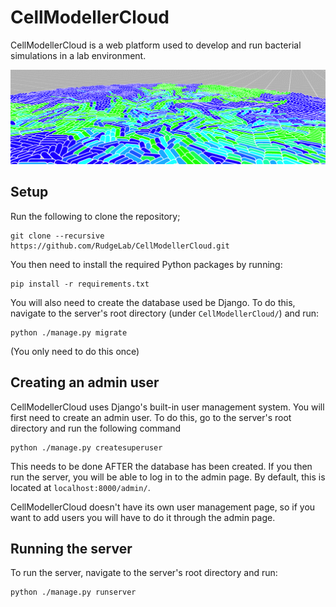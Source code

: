 # CellModellerCloud

CellModellerCloud is a web platform used to develop and run bacterial simulations in a lab environment.

![Screenshot](./Documentation/ScreenshotHeader.png)

## Setup

Run the following to clone the repository;

	git clone --recursive https://github.com/RudgeLab/CellModellerCloud.git

You then need to install the required Python packages by running:

	pip install -r requirements.txt

You will also need to create the database used be Django. To do this, navigate to the server's root directory (under `CellModellerCloud/`) and run:

	python ./manage.py migrate

(You only need to do this once)

## Creating an admin user

CellModellerCloud uses Django's built-in user management system. You will first need to create an admin user. To do this, go to the server's root directory and run the following command

	python ./manage.py createsuperuser

This needs to be done AFTER the database has been created. If you then run the server, you will be able to log in to the admin page. By default, this is located at `localhost:8000/admin/`.

CellModellerCloud doesn't have its own user management page, so if you want to add users you will have to do it through the admin page.

## Running the server

To run the server, navigate to the server's root directory and run:

	python ./manage.py runserver

